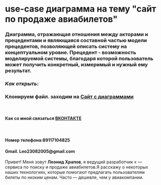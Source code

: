 # use-case диаграмма на тему "сайт по продаже авиабилетов"
 
<h3 aling="center">Диаграмма, отражающая отношения между акторами и прецедентами и являющаяся составной частью модели прецедентов, позволяющей описать систему на концептуальном уровне. Прецедент - возможность моделируемой системы, благодаря которой пользователь может получить конкретный, измеримый и нужный ему результат.</h3>
<h3 align="left"> <b><i>Как открыть:</i></b></h3> 
<h3>Клонируем файл. заходим на <a href="app.diagrams.net">Сайт с  диаграммами</a></h3><br>
 
<h4>Как со мной связаться <a href="https://vk.com/xraphik">ВКОНТАКТЕ</a></h4><br>

<h4>Номер телефона:89117104825</h4>

<h4>Gmail. Leo23082005@gmail.com</h4>



<p>Привет! Меня зовут <b>Леонид Храпов</b>, я ведущий разработчик  « — сервиса по поиску и продаже авиабилетов.Я расскажу о некоторых наших технологиях, которые помогают предлагать пользователям билеты по низким ценам. Часто — дешевле, чем у авиакомпании.</p>


